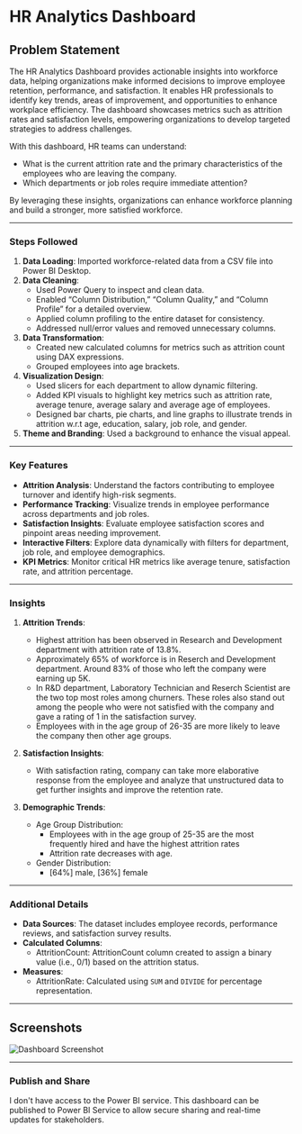 
# HR Analytics Dashboard

## Problem Statement

The HR Analytics Dashboard provides actionable insights into workforce data, helping organizations make informed decisions to improve employee retention, performance, and satisfaction. It enables HR professionals to identify key trends, areas of improvement, and opportunities to enhance workplace efficiency. The dashboard showcases metrics such as attrition rates and satisfaction levels, empowering organizations to develop targeted strategies to address challenges.

With this dashboard, HR teams can understand:
- What is the current attrition rate and the primary characteristics of the employees who are leaving the company.
- Which departments or job roles require immediate attention?


By leveraging these insights, organizations can enhance workforce planning and build a stronger, more satisfied workforce.

---

### Steps Followed

1. **Data Loading**: Imported workforce-related data from a CSV file into Power BI Desktop.
2. **Data Cleaning**: 
   - Used Power Query to inspect and clean data.
   - Enabled “Column Distribution,” “Column Quality,” and “Column Profile” for a detailed overview.
   - Applied column profiling to the entire dataset for consistency.
   - Addressed null/error values and removed unnecessary columns.
3. **Data Transformation**: 
   - Created new calculated columns for metrics such as attrition count using DAX expressions.
   - Grouped employees into age brackets.
4. **Visualization Design**: 
   - Used slicers for each department to allow dynamic filtering.
   - Added KPI visuals to highlight key metrics such as attrition rate, average tenure, average salary and average age of employees.
   - Designed bar charts, pie charts, and line graphs to illustrate trends in attrition w.r.t age, education, salary, job role, and gender.
5. **Theme and Branding**: Used a background to enhance the visual appeal.


---

### Key Features

- **Attrition Analysis**: Understand the factors contributing to employee turnover and identify high-risk segments.
- **Performance Tracking**: Visualize trends in employee performance across departments and job roles.
- **Satisfaction Insights**: Evaluate employee satisfaction scores and pinpoint areas needing improvement.
- **Interactive Filters**: Explore data dynamically with filters for department, job role, and employee demographics.
- **KPI Metrics**: Monitor critical HR metrics like average tenure, satisfaction rate, and attrition percentage.

---

### Insights

1. **Attrition Trends**: 
   - Highest attrition has been observed in Research and Development department with attrition rate of 13.8%.
   - Approximately 65% of workforce is in Reserch and Development department. Around 83% of those who left the company
     were earning up 5K. 
   - In R&D department, Laboratory Technician and Reserch Scientist are the two top most roles among churners. These roles also
     stand out among the people who were not satisfied with the company and gave a rating of 1 in the satisfaction survey.  
   - Employees with in the age group of 26-35 are more likely to leave the company then other age groups. 
   

2. **Satisfaction Insights**:
   - With satisfaction rating, company can take more elaborative response from the employee and analyze that unstructured data to
     get further insights and improve the retention rate.

3. **Demographic Trends**:
   - Age Group Distribution: 
     - Employees with in the age group of 25-35 are the most frequently hired and have the highest attrition rates 
     - Attrition rate decreases with age. 
   - Gender Distribution:
     - [64%] male, [36%] female

---

### Additional Details

- **Data Sources**: The dataset includes employee records, performance reviews, and satisfaction survey results.
- **Calculated Columns**:
  - AttritionCount: AttritionCount column created to assign a binary value (i.e., 0/1) based on the attrition status.
- **Measures**:
  - AttritionRate: Calculated using `SUM` and `DIVIDE` for percentage representation.

---

## Screenshots
![Dashboard Screenshot](https://github.com/arorni/PowerBI-Projects/tree/main/HR%20Analytics%20Dashboard)

---

### Publish and Share

I don't have access to the Power BI service. This dashboard can be published to Power BI Service to allow secure sharing and real-time updates for stakeholders.


